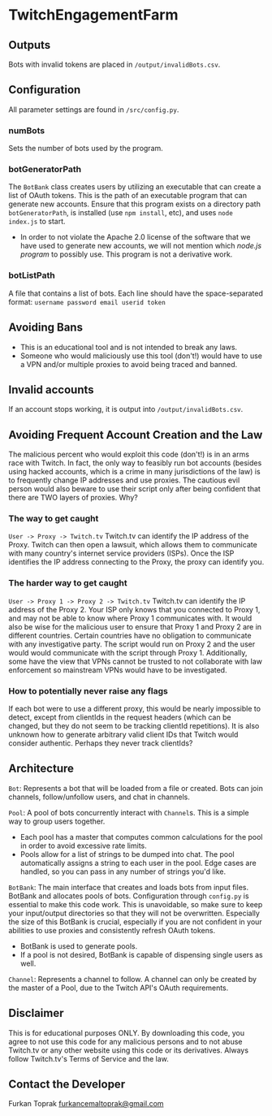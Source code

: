 # TwitchEngagementFarm

## Outputs
Bots with invalid tokens are placed in `/output/invalidBots.csv`.

## Configuration
All parameter settings are found in `/src/config.py`.

### numBots
Sets the number of bots used by the program.

### botGeneratorPath
The `BotBank` class creates users by utilizing an executable that can create a list of OAuth tokens. 
This is the path of an executable program that can generate new accounts. Ensure that this program exists on a directory path `botGeneratorPath`, is installed (use `npm install`, etc), and uses `node index.js` to start.

* In order to not violate the Apache 2.0 license of the software that we have used to generate new accounts, we will not mention which *node.js program* to possibly use. This program is not a derivative work. 

### botListPath
A file that contains a list of bots. Each line should have the space-separated format: `username password email userid token`

## Avoiding Bans
* This is an educational tool and is not intended to break any laws.
* Someone who would maliciously use this tool (don't!) would have to use a VPN and/or multiple proxies to avoid being traced and banned.

## Invalid accounts
If an account stops working, it is output into `/output/invalidBots.csv`.

## Avoiding Frequent Account Creation and the Law
The malicious percent who would exploit this code (don't!) is in an arms race with Twitch. In fact, the only way to feasibly run bot accounts (besides using hacked accounts, which is a crime in many jurisdictions of the law) is to frequently change IP addresses and use proxies. The cautious evil person would also beware to use their script only after being confident that there are TWO layers of proxies. Why?

### The way to get caught
`User -> Proxy -> Twitch.tv`
Twitch.tv can identify the IP address of the Proxy. Twitch can then open a lawsuit, which allows them to communicate with many country's internet service providers (ISPs). Once the ISP identifies the IP address connecting to the Proxy, the proxy can identify you.

### The harder way to get caught
`User -> Proxy 1 -> Proxy 2 -> Twitch.tv`
Twitch.tv can identify the IP address of the Proxy 2. Your ISP only knows that you connected to Proxy 1, and may not be able to know where Proxy 1 communicates with. It would also be wise for the malicious user to ensure that Proxy 1 and Proxy 2 are in different countries. Certain countries have no obligation to communicate with any investigative party. The script would run on Proxy 2 and the user would would communicate with the script through Proxy 1. Additionally, some have the view that VPNs cannot be trusted to not collaborate with law enforcement so mainstream VPNs would have to be investigated.

### How to potentially never raise any flags
If each bot were to use a different proxy, this would be nearly impossible to detect, except from clientIds in the request headers (which can be changed, but they do not seem to be tracking clientId repetitions). It is also unknown how to generate arbitrary valid client IDs that Twitch would consider authentic. Perhaps they never track clientIds?

## Architecture
`Bot`: Represents a bot that will be loaded from a file or created. Bots can join channels, follow/unfollow users, and chat in channels.

`Pool`: A pool of bots concurrently interact with `Channel`s. This is a simple way to group users together.
* Each pool has a master that computes common calculations for the pool in order to avoid excessive rate limits.
* Pools allow for a list of strings to be dumped into chat. The pool automatically assigns a string to each user in the pool. Edge cases are handled, so you can pass in any number of strings you'd like.

`BotBank`: The main interface that creates and loads bots from input files. BotBank and allocates pools of bots. Configuration through `config.py` is essential to make this code work. This is unavoidable, so make sure to keep your input/output directories so that they will not be overwritten. Especially the size of this BotBank is crucial, especially if you are not confident in your abilities to use proxies and consistently refresh OAuth tokens. 
* BotBank is used to generate pools.
* If a pool is not desired, BotBank is capable of dispensing single users as well.

`Channel`: Represents a channel to follow. A channel can only be created by the master of a Pool, due to the Twitch API's OAuth requirements.


## Disclaimer
This is for educational purposes ONLY. By downloading this code, you agree to not use this code for any malicious persons and to not abuse Twitch.tv or any other website using this code or its derivatives. Always follow Twitch.tv's Terms of Service and the law.

## Contact the Developer
Furkan Toprak
furkancemaltoprak@gmail.com
